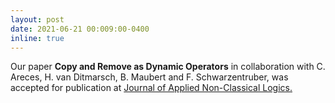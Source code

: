 ```yaml
---
layout: post
date: 2021-06-21 00:009:00-0400
inline: true
---
```


Our paper **Copy and Remove as Dynamic Operators** in collaboration with C. Areces, H. van Ditmarsch, B. Maubert and F. Schwarzentruber, was accepted for publication at [Journal of Applied Non-Classical Logics.](https://www.tandfonline.com/toc/tncl20/current)